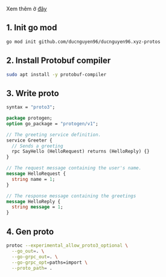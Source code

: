 Xem thêm ở [đây](https://grpc.io/docs/languages/go/quickstart/)

## 1. Init go mod

```sh
go mod init github.com/ducnguyen96/ducnguyen96.xyz-protos
```

## 2. Install Protobuf compiler

```sh
sudo apt install -y protobuf-compiler
```

## 3. Write proto

```proto
syntax = "proto3";

package protogen;
option go_package = "protogen/v1";

// The greeting service definition.
service Greeter {
  // Sends a greeting
  rpc SayHello (HelloRequest) returns (HelloReply) {}
}

// The request message containing the user's name.
message HelloRequest {
  string name = 1;
}

// The response message containing the greetings
message HelloReply {
  string message = 1;
}
```

## 4. Gen proto

```sh
protoc --experimental_allow_proto3_optional \
  --go_out=. \
  --go-grpc_out=. \
  --go-grpc_opt=paths=import \
  --proto_path= .
```
